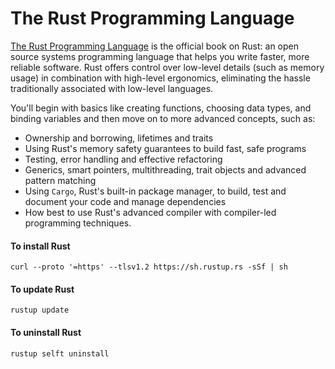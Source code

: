 # The Rust Programming Language
[The Rust Programming Language](https://doc.rust-lang.org/book/title-page.html) is the official book on Rust: an open source systems programming language that helps you write faster, more reliable software. Rust offers control over low-level details (such as memory usage) in combination with high-level ergonomics, eliminating the hassle traditionally associated with low-level languages.

You'll begin with basics like creating functions, choosing data types, and binding variables and then move on to more advanced concepts, such as:

* Ownership and borrowing, lifetimes and traits
* Using Rust's memory safety guarantees to build fast, safe programs
* Testing, error handling and effective refactoring
* Generics, smart pointers, multithreading, trait objects and advanced pattern matching
* Using `Cargo`, Rust's built-in package manager, to build, test and document your code and manage dependencies
* How best to use Rust's advanced compiler with compiler-led programming techniques.

#### To install Rust
`curl --proto '=https' --tlsv1.2 https://sh.rustup.rs -sSf | sh`

#### To update Rust
`rustup update`

#### To uninstall Rust
`rustup selft uninstall`
